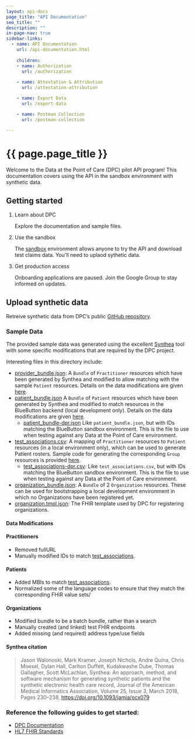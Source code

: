 ```yaml
---
layout: api-docs
page_title: "API Documentation"
seo_title: ""
description: ""
in-page-nav: true
sidebar-links: 
  - name: API Documentation
    url: /api-documentation.html
    
    children:
    - name: Authorization
      url: /authorization
      
    - name: Attestation & Attribution
      url: /attestation-attribution

    - name: Export Data
      url: /export-data

    - name: Postman Collection
      url: /postman-collection

---
```


# {{ page.page_title }}

Welcome to the Data at the Point of Care (DPC) pilot API program! This documentation covers using the API in the sandbox environment with synthetic data.

## Getting started

<ol class="usa-process-list margin-top-1 docs-process-list">
  <li class="usa-process-list__item">
    <p class="usa-process-list__heading">Learn about DPC</p>
    <p>
    Explore the documentation and sample files.
    </p>
  </li>
  <li class="usa-process-list__item">
    <p class="usa-process-list__heading">Use the sandbox</p>
    <p>
     The <a href="https://sandbox.dpc.cms.gov/users/sign_in">sandbox</a> environment allows anyone to try the API and download test claims data. You'll need to uplaod sythetic data. 
    </p>
  </li>
  <li class="usa-process-list__item docs-final-item">
    <p class="usa-process-list__heading">Get production access</p>
    <div class="usa-alert usa-alert--warning usa-alert--no-icon">
      <div class="usa-alert__body">
        <p class="usa-alert__text">Onboarding applications are paused. Join the Google Group to stay informed on updates.</p>
      </div>
    </div>

  </li>
</ol>

## Upload synthetic data 

Retreive synthetic data from DPC’s public [GitHub repository](https://github.com/CMSgov/dpc-app/tree/main/src/main/resources). 

### Sample Data

The provided sample data was generated using the excellent [Synthea](https://synthea.mitre.org) tool with some specific modifications that are required by the DPC project.

Interesting files in this directory include:

- [provider_bundle.json](./provider_bundle.json): A `Bundle` of `Practitioner` resources which have been generated by Synthea and modified to allow matching with the sample `Patient` resources.
Details on the data modifications are given [here](#practitioners).
- [patient_bundle.json](./patient_bundle.json) A `Bundle` of `Patient` resources which have been generated by Synthea and modified to match resources in the BlueButton backend (local development only).
Details on the data modifications are given [here](#patients).
  - [patient_bundle-dpr.json](./patient_bundle-dpr.json) Like `patient_bundle.json`, but with IDs matching the BlueButton sandbox environment. This is the file to use when testing against any Data at the Point of Care environment.
- [test_associations.csv](./test_associations.csv): A mapping of `Practitioner` resources to `Patient` resources (in a local environment only), which can be used to generate Patient rosters.
Sample code for generating the corresponding `Group` resources is provided [here](https://github.com/CMSgov/dpc-app/blob/main/dpc-attribution/src/test/java/gov/cms/dpc/attribution/scripts/GenerateRosters.java).
  - [test_associations-dpr.csv](./test_associations-dpr.csv): Like `test_associations.csv`, but with IDs matching the BlueButton sandbox environment. This is the file to use when testing against any Data at the Point of Care environment.
- [organization_bundle.json](./organization_bundle.json): A `Bundle` of 2 `Organization` resources.
These can be used for bootstrapping a local development environment in which no Organizations have been registered yet.
- [organization.tmpl.json](./organization.tmpl.json): The FHIR template used by DPC for registering organizations.

#### Data Modifications 

#### Practitioners

- Removed fullURL
- Manually modified IDs to match [test_associations](./test_associations.csv).

#### Patients

- Added MBIs to match [test_associations](./test_associations.csv).
- Normalized some of the language codes to ensure that they match the corresponding FHIR value sets/

#### Organizations

- Modified bundle to be a batch bundle, rather than a search
- Manually created (and linked) test FHIR endpoints
- Added missing (and required) address type/use fields

#### Synthea citation

>Jason Walonoski, Mark Kramer, Joseph Nichols, Andre Quina, Chris Moesel, Dylan Hall, Carlton Duffett, Kudakwashe Dube, Thomas Gallagher, Scott McLachlan, Synthea: An approach, method, and software mechanism for generating synthetic patients and the synthetic electronic health care record, Journal of the American Medical Informatics Association, Volume 25, Issue 3, March 2018, Pages 230–238, https://doi.org/10.1093/jamia/ocx079

### Reference the following guides to get started:

- [DPC Documentation](https://dpc.cms.gov/docsV1)
- [HL7 FHIR Standards](https://www.hl7.org/fhir/)